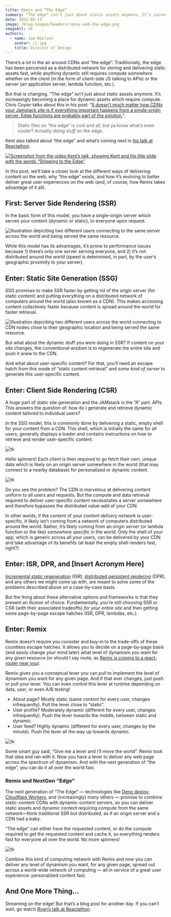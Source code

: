 ```yaml
---
title: Remix and “The Edge”
summary: “The edge” isn’t just about static assets anymore. It’s increasingly becoming a place for dynamic assets resulting from compute. Remix is taking full advantage of this next generation of edge computing.
date: 2022-05-13
image: /blog-images/headers/remix-and-the-edge.png
imageAlt: tk
authors:
  - name: Jim Nielsen
    avatar: /j.jpg
    title: Director of Design
---
```


There’s a lot in the air around CDNs and “the edge”. Traditionally, the edge has been perceived as a distributed network for storing and delivering static assets fast, while anything dynamic still requires compute _somewhere_ whether on the client (in the form of client-side JS talking to APIs) or the server (an application server, lambda function, etc.).

But that is changing. “The edge” isn’t just about static assets anymore. It’s increasingly becoming a place for dynamic assets which require compute. Chris Coyier talks about this in his post: “[It doesn’t much matter how CDNy your Jamstack site is if everything important happens from a single-origin server. Edge functions are probably part of the solution.][chris-coyier]”.

> Static files on “the edge” is cool and all, but ya know what’s even cooler? Actually _doing stuff_ on the edge.

Kent also talked about “the edge” and what’s coming next in [his talk at Reactathon][reactathon-kent].

[![Screenshot from the video Kent’s talk, showing Kent and his title slide with the words “Shipping to the Edge”][img-reactathon-kent]][reactathon-kent]

In this post, we’ll take a closer look at the different ways of delivering content on the web, why “the edge” exists, and how it’s evolving to better deliver great user experiences on the web (and, of course, how Remix takes advantage of it all).

## First: Server Side Rendering (SSR)

In the basic form of this model, you have a single-origin server which serves your content (dynamic or static), to everyone upon request.

![Illustration depiciting two different users connecting to the same server across the world and being served the same resource.][img-ssr]

While this model has its advantages, it’s prone to performance issues because 1) there’s only one server serving everyone, and 2) it’s not distributed around the world (speed is determined, in part, by the user’s geographic proximity to your server).

## Enter: Static Site Generation (SSG)

SSG promises to make SSR faster by getting rid of the origin server (for static content) and putting everything on a distributed network of computers around the world (also known as a CDN). This makes accessing content collectively faster because content is spread around the world for faster retrieval.

![Illustration depiciting two different users across the world connecting to CDN nodes close to their geographic location and being served the same resource.][img-ssg]

But what about the dynamic stuff you were doing in SSR? If content on your site changes, the conventional wisdom is to regenerate the entire site and push it anew to the CDN.

And what about user-specific content? For that, you’ll need an escape hatch from this mode of “static content retrieval” and _some kind of server_ to generate this user-specific content.

## Enter: Client Side Rendering (CSR)

A huge part of static site generation and the JAMstack is the “A” part: APIs. This answers the question of: how do I generate and retrieve dynamic content tailored to individual users?

In the SSG model, this is commonly done by delivering a static, empty shell for your content from a CDN. This shell, which is initially the same for all users, generally displays a loader and contains instructions on how to retrieve and render user-specific content.

![tk][img-csr-1]

Hello spinners! Each client is then required to go fetch their own, unique data which is likely on an origin server somewhere in the world (that may connect to a nearby database) for personalized or dynamic content.

![tk][img-csr-2]

Do you see the problem? The CDN is marvelous at delivering content uniform to all users and requests. But the compute and data retrieval required to deliver user-specific content necessitates a server somewhere and therefore bypasses the distributed value-add of your CDN.

In other words, if the _content_ of your _content delivery network_ is user-specific, it likely isn’t coming from a network of computers distributed around the world. Rather, it’s likely coming from an origin server (or lambda function or the like) _somewhere specific_ in the world. Only the shell of your app, which is generic across all your users, can be delivered by your CDN and take advantage of its benefits (at least the empty shell renders fast, right?)

## Enter: ISR, DPR, and [Insert Acronym Here]

[Incremental static regeneration][isr] (ISR), [distributed persistent rendering][dpr] (DPR), and any others we might come up with, are meant to solve some of the problems described above on a case-by-case basis.

But the thing about these alternative options and frameworks is that they present an illusion of choice. Fundamentally, you’re still choosing SSR or CSR (with their associated tradeoffs) _for your entire site_ and then getting some page-by-page escape hatches (ISR, DPR, lambdas, etc.)

## Enter: Remix

Remix doesn’t require you consider and buy-in to the trade-offs of these countless escape hatches. It allows you to decide on a page-by-page basis (and easily change your mind later) what level of dynamism you want for any given resource (or should I say route, as [Remix is coming to a react-router near you][remixing-router]).

Remix gives you a conceptual lever you can pull to implement the level of dynamism you want for any given page. And if that ever changes, just push or pull your lever. You can even control this lever at runtime depending on data, user, or even A/B testing!

- About page? Mostly static (same content for every user, changes infrequently). Pull the lever close to “static”.
- User profile? Moderately dynamic (different for every user, changes infrequently). Push the lever towards the middle, between static and dynamic.
- User feed? Highly dynamic (different for every user, changes by the minute). Push the lever all the way up towards dynamic.

![tk][img-lever]

Some smart guy said, “Give me a lever and I’ll move the world”. Remix took that idea and ran with it. Now you have a lever to deliver any web page across the spectrum of dynamism. And with the next generation of “the edge”, you can do it all over the world fast.

### Remix and NextGen “Edge”

The next generation of “The Edge” — technologies like [Deno deploy][deno-deploy], [Cloudflare Workers][cloudflare-workers], and (increasingly) many others — promise to combine static-content CDNs with dynamic-content servers, so you can deliver static assets and dynamic content requiring compute from the same network—think traditional SSR but distributed, as if an origin server and a CDN had a baby.

“The edge” can either have the requested content, or do the compute required to get the requested content and cache it, so everything renders fast for everyone all over the world. No more spinners!

![tk][img-edge]

Combine this kind of computing network with Remix and now you can deliver any level of dynamism you want, for any given page, spread out across a world-wide network of computing — all in service of a great user experience: personalized content fast.

## And One More Thing…

Streaming on the edge! But that’s a blog post for another day. If you can’t wait, go watch [Ryan’s talk at Reactathon][reactathon-ryan].

[chris-coyier]: https://chriscoyier.net/2022/05/04/it-doesnt-much-matter-how-cdny-your-jamstack-site-is-if-everything-important-happens-from-a-single-origin-server-edge-functions-are-probably-part-of-the-solution/
[reactathon-kent]: https://youtu.be/V5hPAl1q7vo?t=2546
[img-reactathon-kent]: /blog-images/posts/remix-and-the-edge/kent-talk.jpg
[reactathon-ryan]: https://youtu.be/Ck-e3hd3pKw?t=9274
[img-ssr]: /blog-images/posts/remix-and-the-edge/ssr.png
[img-ssg]: /blog-images/posts/remix-and-the-edge/ssg.png
[img-csr-1]: /blog-images/posts/remix-and-the-edge/csr-1.png
[img-csr-2]: /blog-images/posts/remix-and-the-edge/csr-2.png
[img-edge]: /blog-images/posts/remix-and-the-edge/edge.png
[img-lever]: /blog-images/posts/remix-and-the-edge/static-to-dynamic.png
[isr]: https://nextjs.org/docs/basic-features/data-fetching/incremental-static-regeneration
[dpr]: https://www.netlify.com/blog/2021/04/14/distributed-persistent-rendering-a-new-jamstack-approach-for-faster-builds/
[remixing-router]: remixing-react-router
[deno-deploy]: https://deno.com
[cloudflare-workers]: https://workers.cloudflare.com
